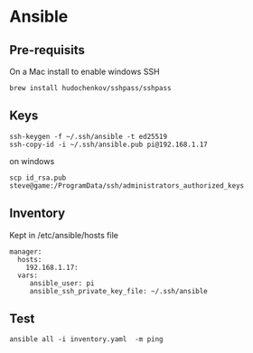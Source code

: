 # Ansible

## Pre-requisits
On a Mac install to enable windows SSH

```
brew install hudochenkov/sshpass/sshpass
```


## Keys

```
ssh-keygen -f ~/.ssh/ansible -t ed25519
ssh-copy-id -i ~/.ssh/ansible.pub pi@192.168.1.17
```

on windows

```
scp id_rsa.pub steve@game:/ProgramData/ssh/administrators_authorized_keys
```

## Inventory
Kept in /etc/ansible/hosts file

```
manager:
  hosts:
    192.168.1.17:
  vars:
     ansible_user: pi
     ansible_ssh_private_key_file: ~/.ssh/ansible
```
## Test

```
ansible all -i inventory.yaml  -m ping
```
